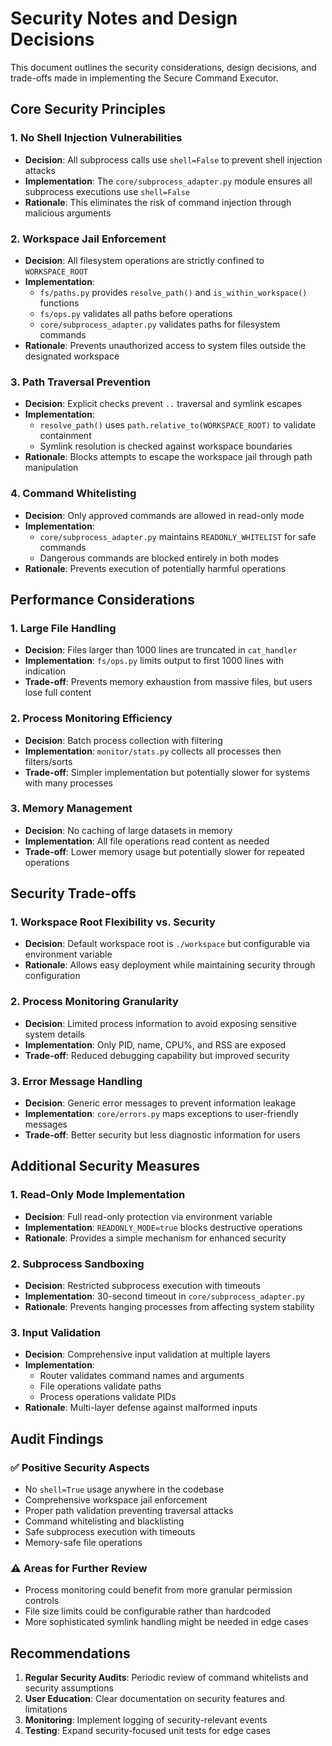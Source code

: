 # Security Notes and Design Decisions

This document outlines the security considerations, design decisions, and trade-offs made in implementing the Secure Command Executor.

## Core Security Principles

### 1. No Shell Injection Vulnerabilities
- **Decision**: All subprocess calls use `shell=False` to prevent shell injection attacks
- **Implementation**: The `core/subprocess_adapter.py` module ensures all subprocess executions use `shell=False`
- **Rationale**: This eliminates the risk of command injection through malicious arguments

### 2. Workspace Jail Enforcement
- **Decision**: All filesystem operations are strictly confined to `WORKSPACE_ROOT`
- **Implementation**: 
  - `fs/paths.py` provides `resolve_path()` and `is_within_workspace()` functions
  - `fs/ops.py` validates all paths before operations
  - `core/subprocess_adapter.py` validates paths for filesystem commands
- **Rationale**: Prevents unauthorized access to system files outside the designated workspace

### 3. Path Traversal Prevention
- **Decision**: Explicit checks prevent `..` traversal and symlink escapes
- **Implementation**: 
  - `resolve_path()` uses `path.relative_to(WORKSPACE_ROOT)` to validate containment
  - Symlink resolution is checked against workspace boundaries
- **Rationale**: Blocks attempts to escape the workspace jail through path manipulation

### 4. Command Whitelisting
- **Decision**: Only approved commands are allowed in read-only mode
- **Implementation**: 
  - `core/subprocess_adapter.py` maintains `READONLY_WHITELIST` for safe commands
  - Dangerous commands are blocked entirely in both modes
- **Rationale**: Prevents execution of potentially harmful operations

## Performance Considerations

### 1. Large File Handling
- **Decision**: Files larger than 1000 lines are truncated in `cat_handler`
- **Implementation**: `fs/ops.py` limits output to first 1000 lines with indication
- **Trade-off**: Prevents memory exhaustion from massive files, but users lose full content

### 2. Process Monitoring Efficiency
- **Decision**: Batch process collection with filtering
- **Implementation**: `monitor/stats.py` collects all processes then filters/sorts
- **Trade-off**: Simpler implementation but potentially slower for systems with many processes

### 3. Memory Management
- **Decision**: No caching of large datasets in memory
- **Implementation**: All file operations read content as needed
- **Trade-off**: Lower memory usage but potentially slower for repeated operations

## Security Trade-offs

### 1. Workspace Root Flexibility vs. Security
- **Decision**: Default workspace root is `./workspace` but configurable via environment variable
- **Rationale**: Allows easy deployment while maintaining security through configuration

### 2. Process Monitoring Granularity
- **Decision**: Limited process information to avoid exposing sensitive system details
- **Implementation**: Only PID, name, CPU%, and RSS are exposed
- **Trade-off**: Reduced debugging capability but improved security

### 3. Error Message Handling
- **Decision**: Generic error messages to prevent information leakage
- **Implementation**: `core/errors.py` maps exceptions to user-friendly messages
- **Trade-off**: Better security but less diagnostic information for users

## Additional Security Measures

### 1. Read-Only Mode Implementation
- **Decision**: Full read-only protection via environment variable
- **Implementation**: `READONLY_MODE=true` blocks destructive operations
- **Rationale**: Provides a simple mechanism for enhanced security

### 2. Subprocess Sandboxing
- **Decision**: Restricted subprocess execution with timeouts
- **Implementation**: 30-second timeout in `core/subprocess_adapter.py`
- **Rationale**: Prevents hanging processes from affecting system stability

### 3. Input Validation
- **Decision**: Comprehensive input validation at multiple layers
- **Implementation**: 
  - Router validates command names and arguments
  - File operations validate paths
  - Process operations validate PIDs
- **Rationale**: Multi-layer defense against malformed inputs

## Audit Findings

### ✅ Positive Security Aspects
- No `shell=True` usage anywhere in the codebase
- Comprehensive workspace jail enforcement
- Proper path validation preventing traversal attacks
- Command whitelisting and blacklisting
- Safe subprocess execution with timeouts
- Memory-safe file operations

### ⚠️ Areas for Further Review
- Process monitoring could benefit from more granular permission controls
- File size limits could be configurable rather than hardcoded
- More sophisticated symlink handling might be needed in edge cases

## Recommendations

1. **Regular Security Audits**: Periodic review of command whitelists and security assumptions
2. **User Education**: Clear documentation on security features and limitations
3. **Monitoring**: Implement logging of security-relevant events
4. **Testing**: Expand security-focused unit tests for edge cases
